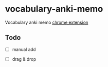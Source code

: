 # vocabulary-anki-memo
Vocabulary anki memo [chrome extension](https://chrome.google.com/webstore/detail/vocabulary-anki-memo/jblgpemdpeplkdmkgfggacgfdaofjpjh/related)

## Todo

- [ ] manual add
- [ ] drag & drop

